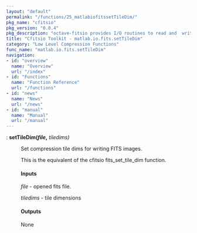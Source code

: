 ```yaml
---
layout: "default"
permalink: "/functions/25_matlabiofitssetTileDim/"
pkg_name: "cfitsio"
pkg_version: "0.0.4"
pkg_description: "octave-fitsio provides I/O routines to read and  write FITS (Flexible Image Transport System) files."
title: "Cfitsio Toolkit - matlab.io.fits.setTileDim"
category: "Low Level Compression Functions"
func_name: "matlab.io.fits.setTileDim"
navigation:
- id: "overview"
  name: "Overview"
  url: "/index"
- id: "Functions"
  name: "Function Reference"
  url: "/functions"
- id: "news"
  name: "News"
  url: "/news"
- id: "manual"
  name: "Manual"
  url: "/manual"
---
```

<dl class="def">
<dt id="index-setTileDim_0028file_002c"><span class="category">: </span><span><em></em> <strong>setTileDim(<var>file</var>,</strong> <em><var>tiledims</var>)</em><a href='#index-setTileDim_0028file_002c' class='copiable-anchor'></a></span></dt>
<dd><p>Set compression tile dims for writing FITS images.
</p>
<p>This is the equivalent of the cfitsio fits_set_tile_dim function.
</p>
<span id="Inputs"></span><h4 class="subsubheading">Inputs</h4>
<p><var>file</var> - opened fits file.
</p>
<p><var>tiledims</var> - tile dimensions
</p>
<span id="Outputs"></span><h4 class="subsubheading">Outputs</h4>
<p>None
 </p></dd></dl>